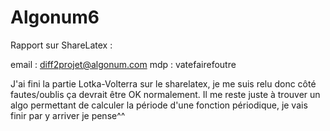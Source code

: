 # Algonum6

Rapport sur ShareLatex : 

email : diff2projet@algonum.com
mdp : vatefairefoutre

J'ai fini la partie Lotka-Volterra sur le sharelatex, je me suis relu donc côté fautes/oublis ça devrait être OK normalement.
Il me reste juste à trouver un algo permettant de calculer la période d'une fonction périodique, je vais finir par y arriver je pense^^
